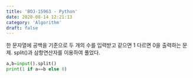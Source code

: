 ```yaml
---
title: 'BOJ-15963 - Python'
date: 2020-08-14 12:21:13
category: 'Algorithm'
draft: false
---
```

한 문자열에 공백을 기준으로 두 개의 수를 입력받고 같으면 1 다르면 0을 출력하는 문제. split()과 삼항연산자를 이용하여 풀었다.
```python
a,b=input().split()
print(1 if a==b else 0)

```